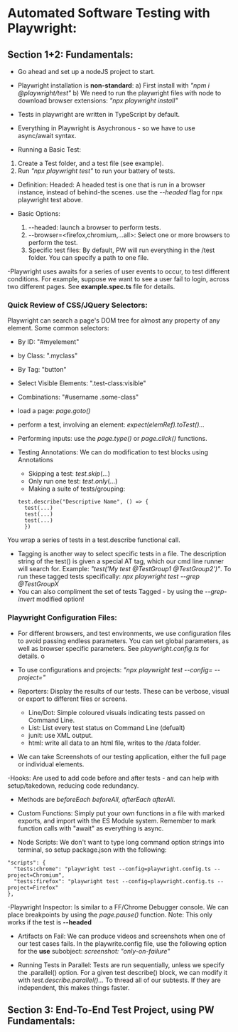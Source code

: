 # Automated Software Testing with Playwright:


## Section 1+2: Fundamentals:
- Go ahead and set up a nodeJS project to start.
- Playwright installation is **non-standard**:
   a) First install with *"npm i @playwright/test"*
   b) We need to run the playwright files with node to download browser extensions: *"npx playwright install"*
- Tests in playwright are written in TypeScript by default.
- Everything in Playwright is Asychronous - so we have to use async/await syntax.

- Running a Basic Test:
 1) Create a Test folder, and a test file (see example).
 2) Run *"npx playwright test"* to run your battery of tests.

 - Definition: Headed: A headed test is one that is run in a browser instance, instead of behind-the scenes. use the *--headed* flag for npx playwright test above.

- Basic Options:
  1) --headed: launch a browser to perform tests.
  2) --browser=<firefox,chromium,...all>: Select one or more browsers to perform the test.
  3) Specific test files: By default, PW will run everything in the /test folder. You can specify a path to one file.

-Playwright uses awaits for a series of user events to occur,
to test different conditions. For example, suppose we want to see a user fail to login, across two different pages. See **example.spec.ts** file for details.

### Quick Review of CSS/JQuery Selectors:

Playwright can search a page's DOM tree for almost any property of any element. Some common selectors:

- By ID: "#myelement"
- by Class: ".myclass"
- By Tag: "button"
- Select Visible Elements: ".test-class:visible"
- Combinations: "#username .some-class"

- load a page: *page.goto()*

- perform a test, involving an element: *expect(elemRef).toTest()...*

- Performing inputs: use the *page.type()* or *page.click()* functions.


- Testing Annotations: We can do modification to test blocks using Annotations
  - Skipping a test: *test.skip*(...)
  - Only run one test: *test.only*(...)
  - Making a suite of tests/grouping:

  ```
  test.describe("Descriptive Name", () => {
    test(...)
    test(...)
    test(...)
    })
  ```
You wrap a series of tests in a test.describe functional call.

- Tagging is another way to select specific tests in a file.
The description string of the test() is given a special AT tag, which our cmd line runner will search for. Example: *"test('My test @TestGroup1 @TestGroup2')"*. To run these tagged tests specifically: *npx playwright test --grep @TestGroupX*
- You can also compliment the set of tests Tagged - by using the *--grep-invert* modified option!


### Playwright Configuration Files:

- For different browsers, and test environments, we use configuration files to avoid passing endless parameters. You can set global parameters, as well as browser specific parameters. See *playwright.config.ts* for details.
o
- To use configurations and projects: *"npx playwright test --config=<filepath> --project=<projectName>"*


- Reporters: Display the results of our tests. These can be verbose, visual or export to different files or screens.
    - Line/Dot: Simple coloured visuals indicating tests passed on Command Line.
    - List: List every test status on Command Line (defualt)
    - junit: use XML output.
    - html: write all data to an html file, writes to the /data folder.


- We can take Screenshots of our testing application, either the full page or individual elements.

-Hooks: Are used to add code before and after tests - and can help with setup/takedown, reducing code redundancy.
- Methods are *beforeEach beforeAll, afterEach afterAll*.

- Custom Functions: Simply put your own functions in a file with marked exports, and import with the ES Module system. Remember to mark function calls with "await" as everything is async.

- Node Scripts: We don't want to type long command option strings into terminal, so setup package.json with the following:

```
"scripts": {
  "tests:chrome": "playwright test --config=playwright.config.ts --project=Chromium",
  "tests:firefox": "playwright test --config=playwright.config.ts --project=Firefox"
},
```

-Playwright Inspector: Is similar to a FF/Chrome Debugger console. We can place breakpoints by using the *page.pause()* function. Note: This only works if the test is **--headed**


- Artifacts on Fail: We can produce videos and screenshots when one of our test cases fails. In the playwrite.config file, use the following option for the **use** subobject: *screenshot: "only-on-failure"*

- Running Tests in Parallel: Tests are run sequentially, unless we specify the .parallel() option. For a given test describe() block, we can modify it with *test.describe.parallel()...* To thread all of our subtests. If they are independent, this makes things faster.

## Section 3: End-To-End Test Project, using PW Fundamentals:
